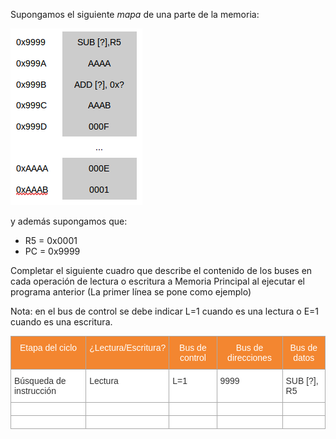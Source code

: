 Supongamos el siguiente *mapa* de una parte de la memoria:

![Conclusión](https://raw.githubusercontent.com/Orga-UNQ/mumuki-guia-qsim-memoria-buses-y-q-2/master/images/memoria-conclusion.png 'Mapa de memoria')

y además supongamos que:

* R5 = 0x0001
* PC = 0x9999

Completar el siguiente cuadro que describe el contenido de los buses en cada operación de lectura o escritura a Memoria Principal al ejecutar el programa anterior (La primer línea se pone como ejemplo)

Nota: en el bus de control se debe indicar L=1 cuando es una lectura o E=1 cuando es una escritura. 




<style type="text/css">
.tg  {border-collapse:collapse;border-spacing:0;border-color:#aaa;}
.tg td{font-family:Arial, sans-serif;font-size:14px;padding:10px 5px;border-style:solid;border-width:1px;overflow:hidden;word-break:normal;border-color:#aaa;color:#333;background-color:#fff;}
.tg th{font-family:Arial, sans-serif;font-size:14px;font-weight:normal;padding:10px 5px;border-style:solid;border-width:1px;overflow:hidden;word-break:normal;border-color:#aaa;color:#fff;background-color:#f38630;}
.tg .tg-j2zy{background-color:#FCFBE3;vertical-align:top}
.tg .tg-rmb8{background-color:#C2FFD6;vertical-align:top}
.tg .tg-yw4l{vertical-align:top}
</style>
<table class="tg">
  <tr>
    <th class="tg-yw4l">Etapa del ciclo <br></th>
    <th class="tg-yw4l">¿Lectura/Escritura?</th>
    <th class="tg-yw4l">Bus de control</th>
    <th class="tg-yw4l">Bus de direcciones</th>
    <th class="tg-yw4l">Bus de datos</th>
  </tr>
  <tr>
    <td class="tg-yw4l">Búsqueda de instrucción</td>
    <td class="tg-yw4l">Lectura</td>
    <td class="tg-yw4l">L=1</td>
    <td class="tg-yw4l">9999</td>
    <td class="tg-yw4l">SUB [?], R5</td>
  </tr>
  <tr>
    <td class="tg-yw4l"></td>
    <td class="tg-yw4l"></td>
    <td class="tg-yw4l"></td>
    <td class="tg-yw4l"></td>
    <td class="tg-yw4l"></td>
  </tr>
  <tr>
    <td class="tg-yw4l"></td>
    <td class="tg-yw4l"></td>
    <td class="tg-yw4l"></td>
    <td class="tg-yw4l"></td>
    <td class="tg-yw4l"></td>
  </tr>
</table>


















































